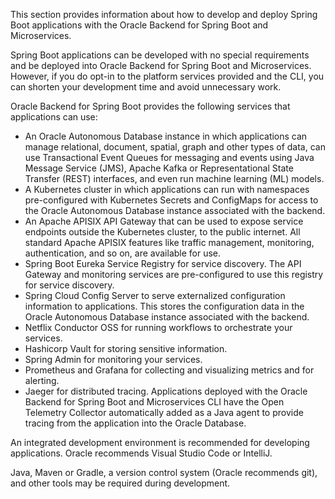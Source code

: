 This section provides information about how to develop and deploy Spring Boot applications
with the Oracle Backend for Spring Boot and Microservices. 

Spring Boot applications can be developed with no special requirements and
be deployed into Oracle Backend for Spring Boot and Microservices.  However, if you do opt-in to the platform
services provided and the CLI, you can shorten your development time and avoid unnecessary
work.

Oracle Backend for Spring Boot provides the following services that applications can use: 

- An Oracle Autonomous Database instance in which applications can manage relational,
  document, spatial, graph and other types of data, can use Transactional Event Queues for
  messaging and events using Java Message Service (JMS), Apache Kafka or Representational
  State Transfer (REST) interfaces, and even run machine learning (ML) models.
- A Kubernetes cluster in which applications can run with namespaces pre-configured with
  Kubernetes Secrets and ConfigMaps for access to the Oracle Autonomous Database instance
  associated with the backend.
- An Apache APISIX API Gateway that can be used to expose service endpoints outside the Kubernetes
  cluster, to the public internet.  All standard Apache APISIX features like traffic management, 
  monitoring, authentication, and so on, are available for use.
- Spring Boot Eureka Service Registry for service discovery.  The API Gateway and monitoring
  services are pre-configured to use this registry for service discovery.
- Spring Cloud Config Server to serve externalized configuration information to applications.
  This stores the configuration data in the Oracle Autonomous Database
  instance associated with the backend.
- Netflix Conductor OSS for running workflows to orchestrate your services.
- Hashicorp Vault for storing sensitive information.
- Spring Admin for monitoring your services.
- Prometheus and Grafana for collecting and visualizing metrics and for alerting. 
- Jaeger for distributed tracing.  Applications deployed with the Oracle Backend for
  Spring Boot and Microservices CLI have the Open Telemetry Collector automatically added as a Java
  agent to provide tracing from the application into the Oracle Database. 

An integrated development environment is recommended for developing applications. Oracle
recommends Visual Studio Code or IntelliJ.

Java, Maven or Gradle, a version control system (Oracle recommends git), and other
tools may be required during development.
